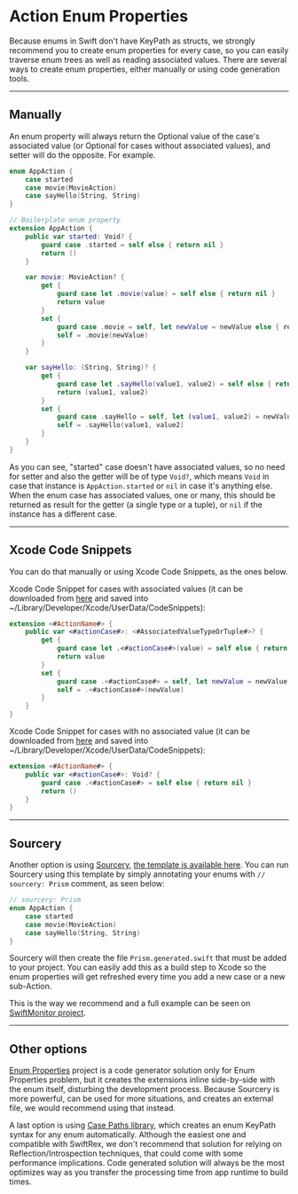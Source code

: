 # Action Enum Properties

Because enums in Swift don't have KeyPath as structs, we strongly recommend you to create enum properties for every case, so you can easily traverse enum trees as well as reading associated values. There are several ways to create enum properties, either manually or using code generation tools.

---

## Manually

An enum property will always return the Optional value of the case's associated value (or Optional<Void> for cases without associated values), and setter will do the opposite. For example.

```swift
enum AppAction {
    case started
    case movie(MovieAction)
    case sayHello(String, String)
}

// Boilerplate enum property
extension AppAction {
    public var started: Void? {
        guard case .started = self else { return nil }
        return ()
    }

    var movie: MovieAction? {
        get {
            guard case let .movie(value) = self else { return nil }
            return value
        }
        set {
            guard case .movie = self, let newValue = newValue else { return }
            self = .movie(newValue)
        }
    }

    var sayHello: (String, String)? {
        get {
            guard case let .sayHello(value1, value2) = self else { return nil }
            return (value1, value2)
        }
        set {
            guard case .sayHello = self, let (value1, value2) = newValue else { return }
            self = .sayHello(value1, value2)
        }
    }
}
```

As you can see, "started" case doesn't have associated values, so no need for setter and also the getter will be of type `Void?`, which means `Void` in case that instance is `AppAction.started` or `nil` in case it's anything else. When the enum case has associated values, one or many, this should be returned as result for the getter (a single type or a tuple), or `nil` if the instance has a different case.

---

## Xcode Code Snippets

You can do that manually or using Xcode Code Snippets, as the ones below.

Xcode Code Snippet for cases with associated values (it can be downloaded from [here](CodeSnippet/PrismAssociatedValue.codesnippet) and saved into ~/Library/Developer/Xcode/UserData/CodeSnippets):

```swift
extension <#ActionName#> {
    public var <#actionCase#>: <#AssociatedValueTypeOrTuple#>? {
        get {
            guard case let .<#actionCase#>(value) = self else { return nil }
            return value
        }
        set {
            guard case .<#actionCase#> = self, let newValue = newValue else { return }
            self = .<#actionCase#>(newValue)
        }
    }
}
```

Xcode Code Snippet for cases with no associated value (it can be downloaded from [here](CodeSnippet/PrismVoid.codesnippet) and saved into ~/Library/Developer/Xcode/UserData/CodeSnippets):

```swift
extension <#ActionName#> {
    public var <#actionCase#>: Void? {
        guard case .<#actionCase#> = self else { return nil }
        return ()
    }
}
```

---

## Sourcery

Another option is using [Sourcery](https://github.com/krzysztofzablocki/Sourcery), [the template is available here](SourceryTemplates/Prism.stencil). You can run Sourcery using this template by simply annotating your enums with `// sourcery: Prism` comment, as seen below:

```swift
// sourcery: Prism
enum AppAction {
    case started
    case movie(MovieAction)
    case sayHello(String, String)
}
```

Sourcery will then create the file `Prism.generated.swift` that must be added to your project. You can easily add this as a build step to Xcode so the enum properties will get refreshed every time you add a new case or a new sub-Action.

This is the way we recommend and a full example can be seen on [SwiftMonitor project](https://github.com/SwiftRex/SwiftRexMonitor/tree/master/SwiftRexMonitor).

---

## Other options

[Enum Properties](https://github.com/pointfreeco/swift-enum-properties) project is a code generator solution only for Enum Properties problem, but it creates the extensions inline side-by-side with the enum itself, disturbing the development process. Because Sourcery is more powerful, can be used for more situations, and creates an external file, we would recommend using that instead.

A last option is using [Case Paths library](https://github.com/pointfreeco/swift-case-paths), which creates an enum KeyPath syntax for any enum automatically. Although the easiest one and compatible with SwiftRex, we don't recommend that solution for relying on Reflection/Introspection techniques, that could come with some performance implications. Code generated solution will always be the most optimizes way as you transfer the processing time from app runtime to build times.
